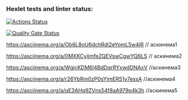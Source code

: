### Hexlet tests and linter status:
[![Actions Status](https://github.com/Valya2006/frontend-project-44/actions/workflows/hexlet-check.yml/badge.svg)](https://github.com/Valya2006/frontend-project-44/actions)

[![Quality Gate Status](https://sonarcloud.io/api/project_badges/measure?project=Valya2006_frontend-project-44&metric=alert_status)](https://sonarcloud.io/summary/new_code?id=Valya2006_frontend-project-44)

https://asciinema.org/a/Ob6L8oU6dchRdi2eYomL5w4jR // acкинема1

https://asciinema.org/a/0MXKCyijmfeZQEVswCgwYQ6LS // аскинема2

https://asciinema.org/a/WgjcKDM6l4BdDqrRYxwdDNAxV //аскинема3

https://asciinema.org/a/r26YbRm0zP0sYjmER51y7exsA //аскинема4

https://asciinema.org/a/qE3AHq9ZVns54f8aA979p4k3h //аскинема5